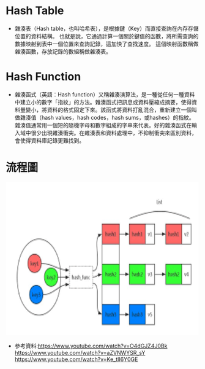 # Hash Table
* 雜湊表（Hash table，也叫哈希表），是根據鍵（Key）而直接查詢在內存存儲位置的資料結構。 也就是說，它通過計算一個關於鍵值的函數，將所需查詢的數據映射到表中一個位置來查詢記錄，這加快了查找速度。 這個映射函數稱做雜湊函數，存放記錄的數組稱做雜湊表。
# Hash Function
* 雜湊函式（英語：Hash function）又稱雜湊演算法，是一種從任何一種資料中建立小的數字「指紋」的方法。雜湊函式把訊息或資料壓縮成摘要，使得資料量變小，將資料的格式固定下來。該函式將資料打亂混合，重新建立一個叫做雜湊值（hash values，hash codes，hash sums，或hashes）的指紋。雜湊值通常用一個短的隨機字母和數字組成的字串來代表。好的雜湊函式在輸入域中很少出現雜湊衝突。在雜湊表和資料處理中，不抑制衝突來區別資料，會使得資料庫記錄更難找到。

# 流程圖

 <img src='https://github.com/LPT0423/LPT/blob/master/image/Hash%20Table.jpg' height=400 weight =400>


* 參考資料:https://www.youtube.com/watch?v=O4dGJZ4J0Bk https://www.youtube.com/watch?v=aZVNWYSR_sY https://www.youtube.com/watch?v=Ke_tII6Y0GE
